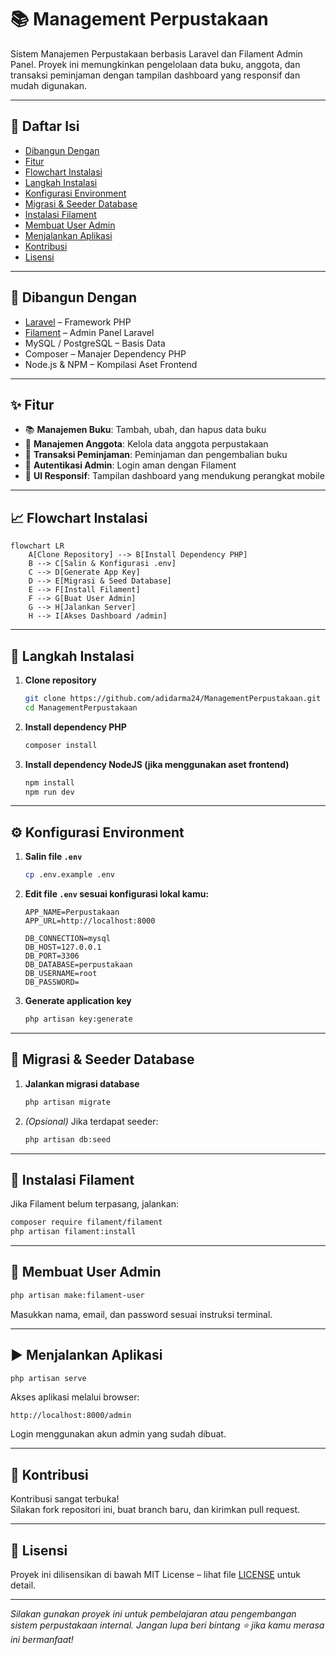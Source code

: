 # 📚 Management Perpustakaan

Sistem Manajemen Perpustakaan berbasis Laravel dan Filament Admin Panel. Proyek ini memungkinkan pengelolaan data buku, anggota, dan transaksi peminjaman dengan tampilan dashboard yang responsif dan mudah digunakan.

---

## 📌 Daftar Isi

- [Dibangun Dengan](#-dibangun-dengan)  
- [Fitur](#-fitur)  
- [Flowchart Instalasi](#-flowchart-instalasi)  
- [Langkah Instalasi](#-langkah-instalasi)  
- [Konfigurasi Environment](#-konfigurasi-environment)  
- [Migrasi & Seeder Database](#-migrasi--seeder-database)  
- [Instalasi Filament](#-instalasi-filament)  
- [Membuat User Admin](#-membuat-user-admin)  
- [Menjalankan Aplikasi](#-menjalankan-aplikasi)  
- [Kontribusi](#-kontribusi)  
- [Lisensi](#-lisensi)   

---

## 🔧 Dibangun Dengan

- [Laravel](https://laravel.com/) – Framework PHP  
- [Filament](https://filamentphp.com/) – Admin Panel Laravel  
- MySQL / PostgreSQL – Basis Data  
- Composer – Manajer Dependency PHP  
- Node.js & NPM – Kompilasi Aset Frontend  

---

## ✨ Fitur

- 📚 **Manajemen Buku**: Tambah, ubah, dan hapus data buku  
- 👤 **Manajemen Anggota**: Kelola data anggota perpustakaan  
- 🔁 **Transaksi Peminjaman**: Peminjaman dan pengembalian buku  
- 🔐 **Autentikasi Admin**: Login aman dengan Filament  
- 📱 **UI Responsif**: Tampilan dashboard yang mendukung perangkat mobile  

---

## 📈 Flowchart Instalasi

```mermaid
flowchart LR
    A[Clone Repository] --> B[Install Dependency PHP]
    B --> C[Salin & Konfigurasi .env]
    C --> D[Generate App Key]
    D --> E[Migrasi & Seed Database]
    E --> F[Install Filament]
    F --> G[Buat User Admin]
    G --> H[Jalankan Server]
    H --> I[Akses Dashboard /admin]
```

---

## 🚀 Langkah Instalasi

1. **Clone repository**  
   ```bash
   git clone https://github.com/adidarma24/ManagementPerpustakaan.git
   cd ManagementPerpustakaan
   ```
2. **Install dependency PHP**  
   ```bash
   composer install
   ```
3. **Install dependency NodeJS (jika menggunakan aset frontend)**  
   ```bash
   npm install
   npm run dev
   ```

---

## ⚙️ Konfigurasi Environment

1. **Salin file `.env`**  
   ```bash
   cp .env.example .env
   ```
2. **Edit file `.env` sesuai konfigurasi lokal kamu:**  
   ```env
   APP_NAME=Perpustakaan
   APP_URL=http://localhost:8000

   DB_CONNECTION=mysql
   DB_HOST=127.0.0.1
   DB_PORT=3306
   DB_DATABASE=perpustakaan
   DB_USERNAME=root
   DB_PASSWORD=
   ```
3. **Generate application key**  
   ```bash
   php artisan key:generate
   ```

---

## 🧪 Migrasi & Seeder Database

1. **Jalankan migrasi database**  
   ```bash
   php artisan migrate
   ```
2. *(Opsional)* Jika terdapat seeder:  
   ```bash
   php artisan db:seed
   ```

---

## 🧩 Instalasi Filament

Jika Filament belum terpasang, jalankan:  
```bash
composer require filament/filament
php artisan filament:install
```

---

## 👤 Membuat User Admin

```bash
php artisan make:filament-user
```  
Masukkan nama, email, dan password sesuai instruksi terminal.

---

## ▶️ Menjalankan Aplikasi

```bash
php artisan serve
```  
Akses aplikasi melalui browser:  
```
http://localhost:8000/admin
```  
Login menggunakan akun admin yang sudah dibuat.

---

## 🤝 Kontribusi

Kontribusi sangat terbuka!  
Silakan fork repositori ini, buat branch baru, dan kirimkan pull request.

---

## 📄 Lisensi

Proyek ini dilisensikan di bawah MIT License – lihat file [LICENSE](LICENSE) untuk detail.

---

*Silakan gunakan proyek ini untuk pembelajaran atau pengembangan sistem perpustakaan internal. Jangan lupa beri bintang ⭐ jika kamu merasa ini bermanfaat!*
